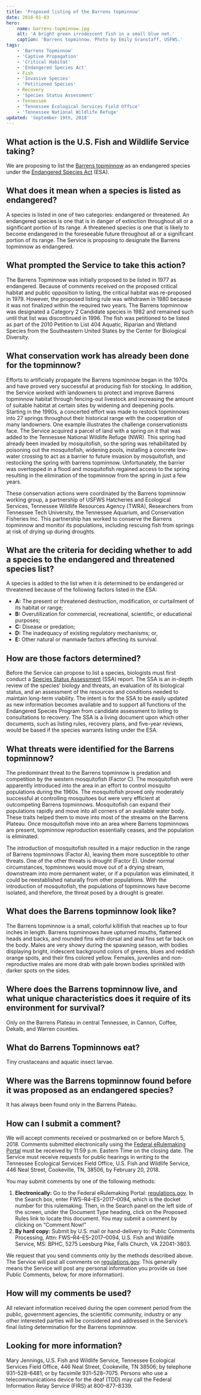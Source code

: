 ```yaml
---
title: 'Proposed listing of the Barrens topminnow'
date: 2018-01-03
hero:
    name: barrens-topminnow.jpg
    alt: 'A bright green irrodescent fish in a small blue net.'
    caption: 'Barrens topminnow. Photo by Emily Granstaff, USFWS.'
tags:
    - 'Barrens Topminnow'
    - 'Captive Propagation'
    - 'Critical Habitat'
    - 'Endangered Species Act'
    - Fish
    - 'Invasive Species'
    - 'Petitioned Species'
    - Recovery
    - 'Species Status Assessment'
    - Tennessee
    - 'Tennessee Ecological Services Field Office'
    - 'Tennessee National Wildlife Refuge'
updated: 'September 19th, 2018'
---
```


## What action is the U.S. Fish and Wildlife Service taking?

We are proposing to list the [Barrens topminnow](https://ecos.fws.gov/ecp0/profile/speciesProfile?spcode=E05C) as an endangered species under the [Endangered Species Act](/endangered-species-act/) (ESA).

## What does it mean when a species is listed as endangered?

A species is listed in one of two categories: endangered or threatened.  An endangered species is one that is in danger of extinction throughout all or a significant portion of its range.  A threatened species is one that is likely to become endangered in the foreseeable future throughout all or a significant portion of its range.  The Service is proposing to designate the Barrens topminnow as endangered. 

## What prompted the Service to take this action?

The Barrens Topminnow was initially proposed to be listed in 1977 as endangered. Because of comments received on the proposed critical habitat and public opposition to listing, the critical habitat was re-proposed in 1979. However, the proposed listing rule was withdrawn in 1980 because it was not finalized within the required two years. The Barrens topminnow was designated a Category 2 Candidate species in 1982 and remained such until that list was discontinued in 1996. The fish was petitioned to be listed as part of the 2010 Petition to List 404 Aquatic, Riparian and Wetland Species from the Southeastern United States by the Center for Biological Diversity.

## What conservation work has already been done for the topminnow?

Efforts to artificially propagate the Barrens topminnow began in the 1970s and have proved very successful at producing fish for stocking. In addition, the Service worked with landowners to protect and improve Barrens topminnow habitat through fencing-out livestock and increasing the amount of suitable habitat at certain sites by widening and deepening pools. Starting in the 1990s, a concerted effort was made to restock topminnows into 27 springs throughout their historical range with the cooperation of many landowners. One example illustrates the challenge conservationists face.  The Service acquired a parcel of land with a spring on it that was added to the Tennessee National Wildlife Refuge (NWR). This spring had already been invaded by mosquitofish, so the spring was rehabilitated by poisoning out the mosquitofish, widening pools, installing a concrete low-water crossing to act as a barrier to future invasion by mosquitofish, and restocking the spring with barrens topminnow. Unfortunately, the barrier was overtopped in a flood and mosquitofish regained access to the spring resulting in the elimination of the topminnow from the spring in just a few years. 

These conservation actions were coordinated by the Barrens topminnow working group, a partnership of USFWS Hatcheries and Ecological Services, Tennessee Wildlife Resources Agency (TWRA), Researchers from Tennessee Tech University, the Tennessee Aquarium, and Conservation Fisheries Inc. This partnership has worked to conserve the Barrens topminnow and monitor its populations, including rescuing fish from springs at risk of drying up during droughts.

## What are the criteria for deciding whether to add a species to the endangered and threatened species list?

A species is added to the list when it is determined to be endangered or threatened because of the following factors listed in the ESA:

  - **A:** The present or threatened destruction, modification, or curtailment of its habitat or range;
  - **B:** Overutilization for commercial, recreational, scientific, or educational purposes;
  - **C:** Disease or predation;
  - **D:** The inadequacy of existing regulatory mechanisms; or,
  - **E:** Other natural or manmade factors affecting its survival.

## How are those factors determined?

Before the Service can propose to list a species, biologists must first conduct a [Species Status Assessment](/endangered-species-act/species-status-assessment) (SSA) report.  The SSA is an in-depth review of the species’ biology and threats, an evaluation of its biological status, and an assessment of the resources and conditions needed to maintain long-term viability. The intent is for the SSA to be easily updated as new information becomes available and to support all functions of the Endangered Species Program from candidate assessment to listing to consultations to recovery.  The SSA is a living document upon which other documents, such as listing rules, recovery plans, and five-year reviews, would be based if the species warrants listing under the ESA. 

## What threats were identified for the Barrens topminnow?

The predominant threat to the Barrens topminnow is predation and competition by the western mosquitofish (Factor C). The mosquitofish were apparently introduced into the area in an effort to control mosquito populations during the 1960s. The mosquitofish proved only moderately successful at controlling mosquitoes but were very efficient at outcompeting Barrens topminnows. Mosquitofish can expand their populations rapidly and move into all corners of an available water body. These traits helped them to move into most of the streams on the Barrens Plateau. Once mosquitofish move into an area where Barrens topminnows are present, topminnow reproduction essentially ceases, and the population is eliminated. 

The introduction of mosquitofish resulted in a major reduction in the range of Barrens topminnows (Factor A), leaving them more susceptible to other threats. One of the other threats is drought (Factor E). Under normal circumstances, topminnows would move out of a drying stream, downstream into more permanent water, or if a population was eliminated, it could be reestablished naturally from other populations. With the introduction of mosquitofish, the populations of topminnows have become isolated, and therefore, the threat posed by a drought is greater.

## What does the Barrens topminnow look like?

The Barrens topminnow is a small, colorful killifish that reaches up to four inches in length. Barrens topminnows have upturned mouths, flattened heads and backs, and rounded fins with dorsal and anal fins set far back on the body. Males are very showy during the spawning season, with bodies displaying bright, iridescent background colors of greens, blues and reddish orange spots, and their fins colored yellow. Females, juveniles and non-reproductive males are more drab with pale brown bodies sprinkled with darker spots on the sides. 

## Where does the Barrens topminnow live, and what unique characteristics does it require of its environment for survival?

Only on the Barrens Plateau in central Tennessee, in Cannon, Coffee, Dekalb, and Warren counties.

## What do Barrens Topminnows eat?

Tiny crustaceans and aquatic insect larvae.

## Where was the Barrens topminnow found before it was proposed as an endangered species?

It has always been found only in the Barrens Plateau. 

## How can I submit a comment?

We will accept comments received or postmarked on or before March 5, 2018.  Comments submitted electronically using the [Federal eRulemaking Portal](https://www.regulations.gov) must be received by 11:59 p.m. Eastern Time on the closing date.  The Service must receive requests for public hearings in writing to the Tennessee Ecological Services Field Office, U.S. Fish and Wildlife Service, 446 Neal Street, Cookeville, TN, 38506, by February 20, 2018.

You may submit comments by one of the following methods:

1. **Electronically:**  Go to the Federal eRulemaking Portal:  [regulations.gov](https://www.regulations.gov).  In the Search box, enter FWS–R4–ES–2017–0094, which is the docket number for this rulemaking.  Then, in the Search panel on the left side of the screen, under the Document Type heading, click on the Proposed Rules link to locate this document.  You may submit a comment by clicking on “Comment Now!”
2. **By hard copy:**  Submit by U.S. mail or hand-delivery to:  Public Comments Processing, Attn:  FWS–R4–ES–2017–0094, U.S. Fish and Wildlife Service, MS: BPHC, 5275 Leesburg Pike, Falls Church, VA 22041-3803.

We request that you send comments only by the methods described above.  The Service will post all comments on [regulations.gov](https://www.regulations.gov).  This generally means the Service will post any personal information you provide us (see Public Comments, below, for more information).

## How will my comments be used?

All relevant information received during the open comment period from the public, government agencies, the scientific community, industry or any other interested parties will be considered and addressed in the Service’s final listing determination for the Barrens topminnow.
  
## Looking for more information?

Mary Jennings, U.S. Fish and Wildlife Service, Tennessee Ecological Services Field Office, 446 Neal Street, Cookeville, TN 38506; by telephone 931–528–6481; or by facsimile 931–528–7075.  Persons who use a telecommunications device for the deaf (TDD) may call the Federal Information Relay Service (FIRS) at 800–877–8339.
